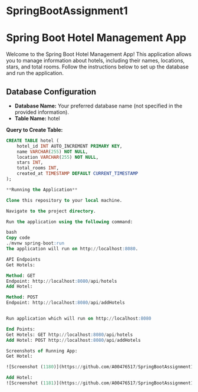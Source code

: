 # SpringBootAssignment1

# Spring Boot Hotel Management App

Welcome to the Spring Boot Hotel Management App! This application allows you to manage information about hotels, including their names, locations, stars, and total rooms. Follow the instructions below to set up the database and run the application.

## Database Configuration

- **Database Name:** Your preferred database name (not specified in the provided information).
- **Table Name:** hotel

**Query to Create Table:**
```sql
CREATE TABLE hotel (
    hotel_id INT AUTO_INCREMENT PRIMARY KEY,
    name VARCHAR(255) NOT NULL,
    location VARCHAR(255) NOT NULL,
    stars INT,
    total_rooms INT,
    created_at TIMESTAMP DEFAULT CURRENT_TIMESTAMP
);

**Running the Application**

Clone this repository to your local machine.

Navigate to the project directory.

Run the application using the following command:

bash
Copy code
./mvnw spring-boot:run
The application will run on http://localhost:8080.

API Endpoints
Get Hotels:

Method: GET
Endpoint: http://localhost:8080/api/hotels
Add Hotel:

Method: POST
Endpoint: http://localhost:8080/api/addHotels


Run application which will run on http://localhost:8080

End Points:
Get Hotels: GET http://localhost:8080/api/hotels
Add Hotel: POST http://localhost:8080/api/addHotels

Screenshots of Running App:
Get Hotel:

![Screenshot (1180)](https://github.com/A00476517/SpringBootAssignment1/assets/144840145/4f017633-9b07-409a-b0b2-d3a4a2143050)

Add Hotel:
![Screenshot (1181)](https://github.com/A00476517/SpringBootAssignment1/assets/144840145/f74d4cb3-bec0-4a0e-993c-59f384c84795)

